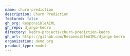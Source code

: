 ```yaml
---
name: churn-prediction
description: Churn Prediction
featured: false
gh_org: ResponsibleAIML
gh_repo: django-kedro
directory: kedro-projects/churn-prediction-kedro
gh_url: https://github.com/ResponsibleAIML/django-kedro
organization: demo_org
product_type: model
---
```

